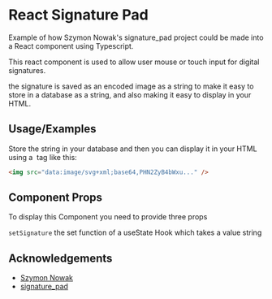 
# React Signature Pad

Example of how Szymon Nowak's signature_pad project could be made into a React component using Typescript.

This react component is used to allow user mouse or touch input for digital signatures. 

the signature is saved as an encoded image as a string to make it easy to store in a database as a string, and also making it easy to display in your HTML.

## Usage/Examples

Store the string in your database and then you can display it in your HTML using a <img> tag like this:

```html
<img src="data:image/svg+xml;base64,PHN2ZyB4bWxu..." />
```


## Component Props

To display this Component you need to provide three props

`setSignature` the set function of a useState Hook which takes a value string


## Acknowledgements

 - [Szymon Nowak](https://github.com/szimek)
 - [signature_pad](https://github.com/szimek/signature_pad)

